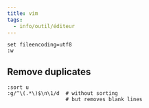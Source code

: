 ```yaml
---
title: vim
tags:
  - info/outil/éditeur
---
```


```
set fileencoding=utf8
:w
```

## Remove duplicates

```
:sort u
:g/^\(.*\)$\n\1/d  # without sorting
                   # but removes blank lines
```
